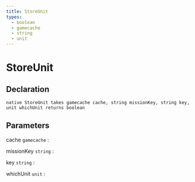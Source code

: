 ```yaml
---
title: StoreUnit
types:
  - boolean
  - gamecache
  - string
  - unit
---
```


# StoreUnit

## Declaration

```jass
native StoreUnit takes gamecache cache, string missionKey, string key, unit whichUnit returns boolean
```

## Parameters
cache `gamecache`
: 

missionKey `string`
: 

key `string`
: 

whichUnit `unit`
: 
